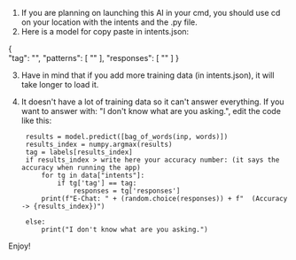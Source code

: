 1. If you are planning on launching this AI in your cmd, you should use cd on your location with the intents and the .py file.
2. Here is a model for copy paste in intents.json:

 {       
	        "tag": "",
            "patterns": [
                ""
            ],
            "responses": [
                ""
			         ]
       }
       
3. Have in mind that if you add more training data (in intents.json), it will take longer to load it.
4. It doesn't have a lot of training data so it can't answer everything. If you want to answer with: "I don't know what are you asking.", edit the code like this:

        results = model.predict([bag_of_words(inp, words)])
        results_index = numpy.argmax(results)
        tag = labels[results_index]
        if results_index > write here your accuracy number: (it says the accuracy when running the app)
            for tg in data["intents"]:
                if tg['tag'] == tag:
                    responses = tg['responses']
            print(f"E-Chat: " + (random.choice(responses)) + f"  (Accuracy -> {results_index})")
            
        else: 
            print("I don't know what are you asking.")

Enjoy!
